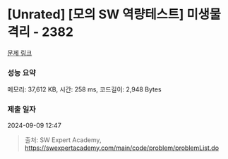 # [Unrated] [모의 SW 역량테스트] 미생물 격리 - 2382 

[문제 링크](https://swexpertacademy.com/main/code/problem/problemDetail.do?contestProbId=AV597vbqAH0DFAVl) 

### 성능 요약

메모리: 37,612 KB, 시간: 258 ms, 코드길이: 2,948 Bytes

### 제출 일자

2024-09-09 12:47



> 출처: SW Expert Academy, https://swexpertacademy.com/main/code/problem/problemList.do
